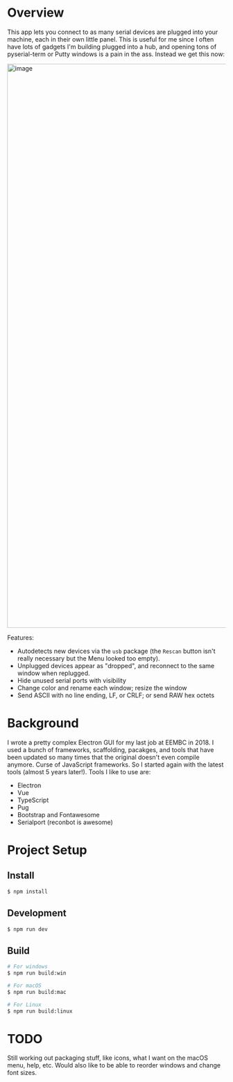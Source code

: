 # Overview

This app lets you connect to as many serial devices are plugged into your machine, each in their own little panel. This is useful for me since I often have lots of gadgets I'm building plugged into a hub, and opening tons of pyserial-term or Putty windows is a pain in the ass. Instead we get this now:

<img width="1302" alt="image" src="https://github.com/user-attachments/assets/adcdb325-d2d5-4d08-9cec-ea065f708fe2">

Features:

* Autodetects new devices via the `usb` package (the `Rescan` button isn't really necessary but the Menu looked too empty).
* Unplugged devices appear as "dropped", and reconnect to the same window when replugged.
* Hide unused serial ports with visibility
* Change color and rename each window; resize the window
* Send ASCII with no line ending, LF, or CRLF; or send RAW hex octets

# Background

I wrote a pretty complex Electron GUI for my last job at EEMBC in 2018. I used a bunch of frameworks, scaffolding, pacakges, and tools that have been updated so many times that the original doesn't even compile anymore. Curse of JavaScript frameworks. So I started again with the latest tools (almost 5 years later!). Tools I like to use are:

* Electron
* Vue
* TypeScript
* Pug
* Bootstrap and Fontawesome
* Serialport (reconbot is awesome)

# Project Setup

## Install

```bash
$ npm install
```

## Development

```bash
$ npm run dev
```

## Build

```bash
# For windows
$ npm run build:win

# For macOS
$ npm run build:mac

# For Linux
$ npm run build:linux
```

# TODO

Still working out packaging stuff, like icons, what I want on the macOS menu, help, etc. Would also like to be able to reorder windows and change font sizes.
